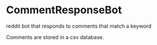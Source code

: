 # CommentResponseBot
reddit bot that responds to comments that match a keyword

Comments are stored in a csv database. 
